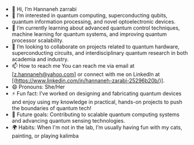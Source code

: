 - 👋 Hi, I’m Hannaneh zarrabi
- 👀 I’m interested in quantum computing, superconducting qubits, quantum information processing, and novel optoelectronic devices.
- 🌱 I’m currently learning about advanced quantum control techniques, machine learning for quantum systems, and improving quantum processor scalability.
- 💞️ I’m looking to collaborate on projects related to quantum hardware, superconducting circuits, and interdisciplinary quantum research in both academia and industry.
- 📫 How to reach me You can reach me via email at [z.hannaneh@yahoo.com] or connect with me on LinkedIn at [(https://www.linkedin.com/in/hannaneh-zarabi-25296b20b/)].
- 😄 Pronouns: She/Her
- ⚡ Fun fact:  I’ve worked on designing and fabricating quantum devices and enjoy using my knowledge in practical, hands-on projects to push the boundaries of quantum tech!
- 🚀 Future goals: Contributing to scalable quantum computing systems and advancing quantum sensing technologies.
- 🌍 Habits: When I'm not in the lab, I’m usually having fun with my cats, painting, or playing kalimba
